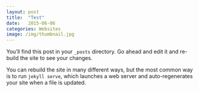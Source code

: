 ```yaml
---
layout: post
title:  "Test"
date:   2015-06-06
categories: Websites
image: /img/thumbnail.jpg
---
```


You’ll find this post in your `_posts` directory. Go ahead and edit it and re-build the site to see your changes.

You can rebuild the site in many different ways, but the most common way is to run `jekyll serve`, which launches a web server and auto-regenerates your site when a file is updated.